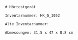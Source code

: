 
            # Hörtestgerät
    
            Inventarnummer: HK_G_1052
    
            Alte Inventarnummer: 
    
            Abmessungen: 31,5 x 47 x 8,8 cm
            